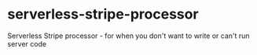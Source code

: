 # serverless-stripe-processor
Serverless Stripe processor - for when you don't want to write or can't run server code
